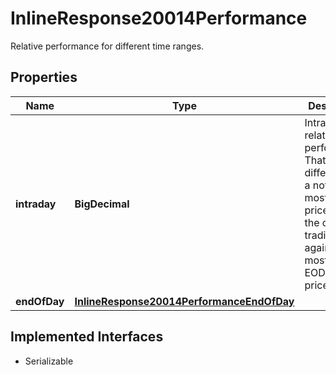 

# InlineResponse20014Performance

Relative performance for different time ranges.

## Properties

Name | Type | Description | Notes
------------ | ------------- | ------------- | -------------
**intraday** | **BigDecimal** | Intraday relative performance. That is the difference of a notation&#39;s most recent price from the current trading day against the most recent EOD closing price. |  [optional]
**endOfDay** | [**InlineResponse20014PerformanceEndOfDay**](InlineResponse20014PerformanceEndOfDay.md) |  |  [optional]


## Implemented Interfaces

* Serializable


